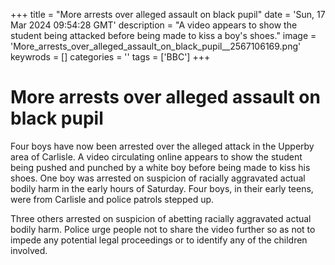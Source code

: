 +++
title = "More arrests over alleged assault on black pupil"
date = 'Sun, 17 Mar 2024 09:54:28 GMT'
description = "A video appears to show the student being attacked before being made to kiss a boy's shoes."
image = 'More_arrests_over_alleged_assault_on_black_pupil__2567106169.png'
keywrods =  []
categories = ''
tags = ['BBC']
+++

# More arrests over alleged assault on black pupil

Four boys have now been arrested over the alleged attack in the Upperby area of Carlisle.
A video circulating online appears to show the student being pushed and punched by a white boy before being made to kiss his shoes.
One boy was arrested on suspicion of racially aggravated actual bodily harm in the early hours of Saturday.
Four boys, in their early teens, were from Carlisle and police patrols stepped up.

Three others arrested on suspicion of abetting racially aggravated actual bodily harm.
Police urge people not to share the video further so as not to impede any potential legal proceedings or to identify any of the children involved.


